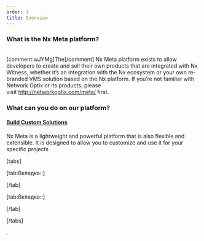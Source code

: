 ```yaml
---
order: 1
title: Overview
---
```


### What is the Nx Meta platform?

\
[comment:wJYMg]The[/comment] Nx Meta platform exists to allow developers to create and sell their own products that are integrated with Nx Witness, whether it’s an integration with the Nx ecosystem or your own re-branded VMS solution based on the Nx platform. If you’re not familiar with Network Optix or its products, please visit <http://networkoptix.com/meta/> first.

### What can you do on our platform?

#### [Build Custom Solutions](https://meta.nxvms.com/docs/developers/knowledgebase/205)

Nx Meta is a lightweight and powerful platform that is also flexible and extensible. It is designed to allow you to customize and use it for your specific projects

[tabs]

[tab:Вкладка::]



[/tab]

[tab:Вкладка::]



[/tab]

[/tabs]

.


